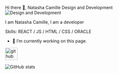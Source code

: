 Hi there 👋, Natasha Camille
Design and Development
![Design and Development](https://pbs.twimg.com/profile_banners/1294611130854367233/1713801279/600x200)

I am Natasha Camille, I am a developer 

Skills: REACT / JS / HTML / CSS / ORACLE

- 🔭 I’m currently working on this page. 


[<img src='https://cdn.jsdelivr.net/npm/simple-icons@3.0.1/icons/github.svg' alt='github' height='40'>](https://github.com/NatashaCamille)  

![GitHub stats](https://github-readme-stats.vercel.app/api?username=NatashaCamille&show_icons=true)  

